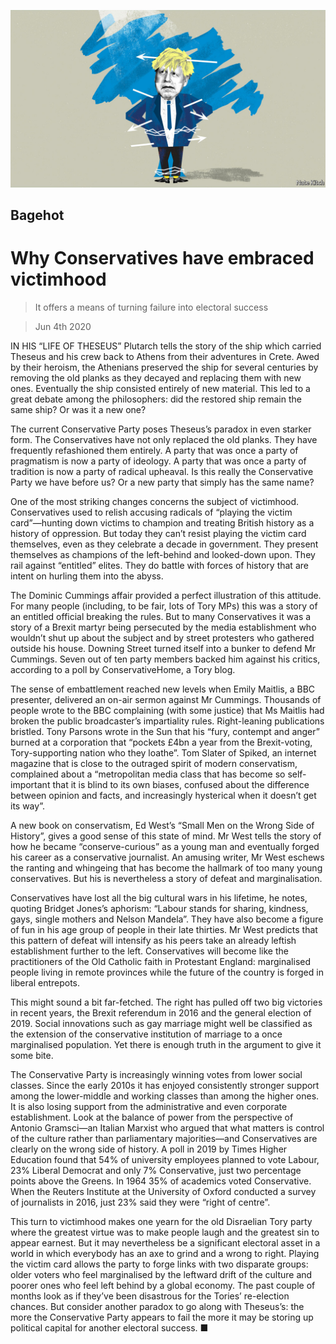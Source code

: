 ![](./images/20200606_BRD000.jpg)

## Bagehot

# Why Conservatives have embraced victimhood

> It offers a means of turning failure into electoral success

> Jun 4th 2020

IN HIS “LIFE OF THESEUS” Plutarch tells the story of the ship which carried Theseus and his crew back to Athens from their adventures in Crete. Awed by their heroism, the Athenians preserved the ship for several centuries by removing the old planks as they decayed and replacing them with new ones. Eventually the ship consisted entirely of new material. This led to a great debate among the philosophers: did the restored ship remain the same ship? Or was it a new one?

The current Conservative Party poses Theseus’s paradox in even starker form. The Conservatives have not only replaced the old planks. They have frequently refashioned them entirely. A party that was once a party of pragmatism is now a party of ideology. A party that was once a party of tradition is now a party of radical upheaval. Is this really the Conservative Party we have before us? Or a new party that simply has the same name?

One of the most striking changes concerns the subject of victimhood. Conservatives used to relish accusing radicals of “playing the victim card”—hunting down victims to champion and treating British history as a history of oppression. But today they can’t resist playing the victim card themselves, even as they celebrate a decade in government. They present themselves as champions of the left-behind and looked-down upon. They rail against “entitled” elites. They do battle with forces of history that are intent on hurling them into the abyss.

The Dominic Cummings affair provided a perfect illustration of this attitude. For many people (including, to be fair, lots of Tory MPs) this was a story of an entitled official breaking the rules. But to many Conservatives it was a story of a Brexit martyr being persecuted by the media establishment who wouldn’t shut up about the subject and by street protesters who gathered outside his house. Downing Street turned itself into a bunker to defend Mr Cummings. Seven out of ten party members backed him against his critics, according to a poll by ConservativeHome, a Tory blog.

The sense of embattlement reached new levels when Emily Maitlis, a BBC presenter, delivered an on-air sermon against Mr Cummings. Thousands of people wrote to the BBC complaining (with some justice) that Ms Maitlis had broken the public broadcaster’s impartiality rules. Right-leaning publications bristled. Tony Parsons wrote in the Sun that his “fury, contempt and anger” burned at a corporation that “pockets £4bn a year from the Brexit-voting, Tory-supporting nation who they loathe”. Tom Slater of Spiked, an internet magazine that is close to the outraged spirit of modern conservatism, complained about a “metropolitan media class that has become so self-important that it is blind to its own biases, confused about the difference between opinion and facts, and increasingly hysterical when it doesn’t get its way”.

A new book on conservatism, Ed West’s “Small Men on the Wrong Side of History”, gives a good sense of this state of mind. Mr West tells the story of how he became “conserve-curious” as a young man and eventually forged his career as a conservative journalist. An amusing writer, Mr West eschews the ranting and whingeing that has become the hallmark of too many young conservatives. But his is nevertheless a story of defeat and marginalisation.

Conservatives have lost all the big cultural wars in his lifetime, he notes, quoting Bridget Jones’s aphorism: “Labour stands for sharing, kindness, gays, single mothers and Nelson Mandela”. They have also become a figure of fun in his age group of people in their late thirties. Mr West predicts that this pattern of defeat will intensify as his peers take an already leftish establishment further to the left. Conservatives will become like the practitioners of the Old Catholic faith in Protestant England: marginalised people living in remote provinces while the future of the country is forged in liberal entrepots.

This might sound a bit far-fetched. The right has pulled off two big victories in recent years, the Brexit referendum in 2016 and the general election of 2019. Social innovations such as gay marriage might well be classified as the extension of the conservative institution of marriage to a once marginalised population. Yet there is enough truth in the argument to give it some bite.

The Conservative Party is increasingly winning votes from lower social classes. Since the early 2010s it has enjoyed consistently stronger support among the lower-middle and working classes than among the higher ones. It is also losing support from the administrative and even corporate establishment. Look at the balance of power from the perspective of Antonio Gramsci—an Italian Marxist who argued that what matters is control of the culture rather than parliamentary majorities—and Conservatives are clearly on the wrong side of history. A poll in 2019 by Times Higher Education found that 54% of university employees planned to vote Labour, 23% Liberal Democrat and only 7% Conservative, just two percentage points above the Greens. In 1964 35% of academics voted Conservative. When the Reuters Institute at the University of Oxford conducted a survey of journalists in 2016, just 23% said they were “right of centre”.

This turn to victimhood makes one yearn for the old Disraelian Tory party where the greatest virtue was to make people laugh and the greatest sin to appear earnest. But it may nevertheless be a significant electoral asset in a world in which everybody has an axe to grind and a wrong to right. Playing the victim card allows the party to forge links with two disparate groups: older voters who feel marginalised by the leftward drift of the culture and poorer ones who feel left behind by a global economy. The past couple of months look as if they’ve been disastrous for the Tories’ re-election chances. But consider another paradox to go along with Theseus’s: the more the Conservative Party appears to fail the more it may be storing up political capital for another electoral success. ■